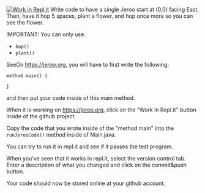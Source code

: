 [![Work in Repl.it](https://classroom.github.com/assets/work-in-replit-14baed9a392b3a25080506f3b7b6d57f295ec2978f6f33ec97e36a161684cbe9.svg)](https://classroom.github.com/online_ide?assignment_repo_id=3003741&assignment_repo_type=AssignmentRepo)
Write code to have a single Jeroo start at (0,0) facing East.
Then, have it hop 5 spaces, plant a flower, and hop once more so you can see the flower.

IMPORTANT:  You can only use:
* ```hop()```
* ```plant()```


SeeOn https://jeroo.org, you will have to first write the following:

    method main() {
    
    }
and then put your code inside of this main method.

When it is working on https://jeroo.org, click on the "Work in Repl.it" button inside of the github project.

Copy the code that you wrote inside of the "method main" into the ```runJerooCode()``` method inside of Main.java.

You can try to run it in repl.it and see if it passes the test program.

When you've seen that it works in repl.it,  select the version control tab. Enter a description of what you changed and click on the commit&push button.

Your code should now be stored online at your github account.

